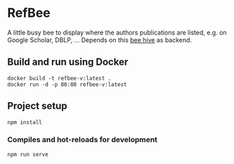 # RefBee

A little busy bee to display where the authors publications are listed, e.g. on Google Scholar, DBLP, ...
Depends on this [bee hive](https://github.com/kmdn/ResearcherPublicationMapping.git) as backend.

## Build and run using Docker
```
docker build -t refbee-v:latest .
docker run -d -p 80:80 refbee-v:latest
```

## Project setup
```
npm install
```

### Compiles and hot-reloads for development
```
npm run serve
```

